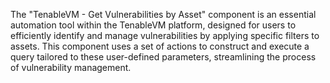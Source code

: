 The "TenableVM - Get Vulnerabilities by Asset" component is an essential automation tool within the TenableVM platform, designed for users to efficiently identify and manage vulnerabilities by applying specific filters to assets. This component uses a set of actions to construct and execute a query tailored to these user-defined parameters, streamlining the process of vulnerability management.
